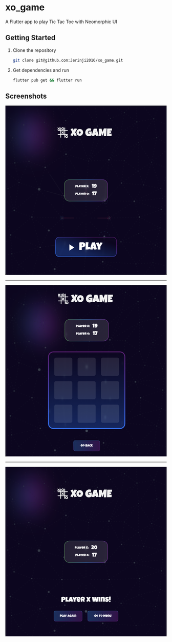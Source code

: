 # xo_game

A Flutter app to play Tic Tac Toe with Neomorphic UI

## Getting Started

1. Clone the repository  

    ```sh
    git clone git@github.com:Jerinji2016/xo_game.git
    ```  

2. Get dependencies and run

    ```sh
    flutter pub get && flutter run
    ```  

## Screenshots

![home](screenshots/home.png)

***

![home](screenshots/game.png)

***

![home](screenshots/result.png)

